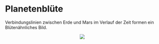 # Planetenblüte

Verbindungslinien zwischen Erde und Mars im Verlauf der Zeit formen ein Blütenähnliches Bild.

<div align="center">
<img src="./Abbildung.png"></img>
</div>
